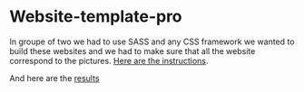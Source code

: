 # Website-template-pro

In groupe of two we had to use SASS and any CSS framework we wanted to build these websites and we had to make sure that all the website correspond to the pictures.
[Here are the instructions](https://github.com/becodeorg/Hamilton-promo-3/tree/master/Parcours%20FR/04-SASS).

And here are the [results](
https://sarahleejara.github.io/website-template-pro/html/main.html)
